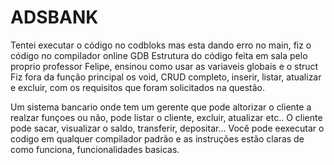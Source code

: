# ADSBANK
Tentei executar o código no codbloks mas esta dando erro no main, fiz o código no compilador online GDB
Estrutura do código feita em sala pelo proprio professor Felipe, ensinou como usar as variaveis globais e o struct
Fiz fora da função principal os void, CRUD completo, inserir, listar, atualizar e excluir, com os requisitos que foram solicitados na questão.

Um sistema bancario onde tem um gerente que pode altorizar o cliente a realzar funçoes ou não, pode listar o cliente, excluir, atualizar etc..
O cliente pode sacar, visualizar o saldo, transferir, depositar...
Você pode eexecutar o codigo em qualquer compilador padrão e as instruções estão claras de como funciona, funcionalidades basicas.
